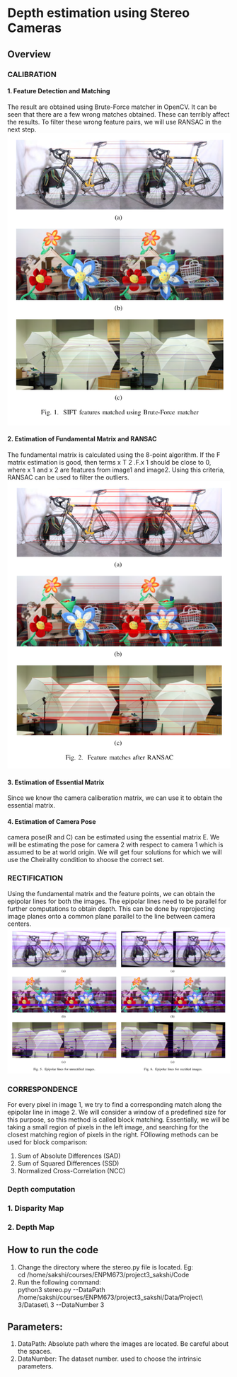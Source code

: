 # Depth estimation using Stereo Cameras
## Overview
### CALIBRATION
#### 1. Feature Detection and Matching
The result are obtained using Brute-Force matcher in OpenCV. It can be seen that there are a few wrong matches obtained. These can
terribly affect the results. To filter these wrong feature pairs, we will use RANSAC in the next step.
![alt text](https://github.com/sakshikakde/Depth-Using-Stereo/blob/main/git_images/Screenshot%20from%202021-07-25%2013-07-55.png)
#### 2. Estimation of Fundamental Matrix and RANSAC
The fundamental matrix is calculated using the 8-point algorithm. If the F matrix estimation is good, then terms
x T 2 .F.x 1 should be close to 0, where x 1 and x 2 are features from image1 and image2. Using this criteria, RANSAC can
be used to filter the outliers.
![alt text](https://github.com/sakshikakde/Depth-Using-Stereo/blob/main/git_images/Screenshot%20from%202021-07-25%2013-08-01.png)
#### 3. Estimation of Essential Matrix
Since we know the camera caliberation matrix, we can use it to obtain the essential matrix.
#### 4. Estimation of Camera Pose
camera pose(R and C) can be estimated using the essential matrix E. We will be estimating
the pose for camera 2 with respect to camera 1 which is assumed to be at world origin. We will get four solutions for which we will use the Cheirality condition to xhoose the correct set.

### RECTIFICATION
Using the fundamental matrix and the feature points, we can obtain the epipolar lines for both the images. The
epipolar lines need to be parallel for further computations to obtain depth. This can be done by reprojecting image planes
onto a common plane parallel to the line between camera centers.
![alt text](https://github.com/sakshikakde/Depth-Using-Stereo/blob/main/git_images/Screenshot%20from%202021-07-25%2013-17-26.png)
### CORRESPONDENCE
For every pixel in image 1, we try to find a corresponding match along the epipolar line in image 2. We will consider a
window of a predefined size for this purpose, so this method is called block matching. Essentially, we will be taking a small
region of pixels in the left image, and searching for the closest
matching region of pixels in the right. FOllowing methods can be used for 
block comparison:
1) Sum of Absolute Differences (SAD)
2) Sum of Squared Differences (SSD)
3) Normalized Cross-Correlation (NCC)
### Depth computation
### 1. Disparity Map
### 2. Depth Map

## How to run the code
1) Change the directory where the stereo.py file is located. Eg:      
            cd /home/sakshi/courses/ENPM673/project3_sakshi/Code  
2) Run the following command:       
            python3 stereo.py --DataPath /home/sakshi/courses/ENPM673/project3_sakshi/Data/Project\ 3/Dataset\ 3 --DataNumber 3

## Parameters:
1) DataPath: Absolute path where the images are located. Be careful about the spaces.
2) DataNumber: The dataset number. used to choose the intrinsic parameters.

